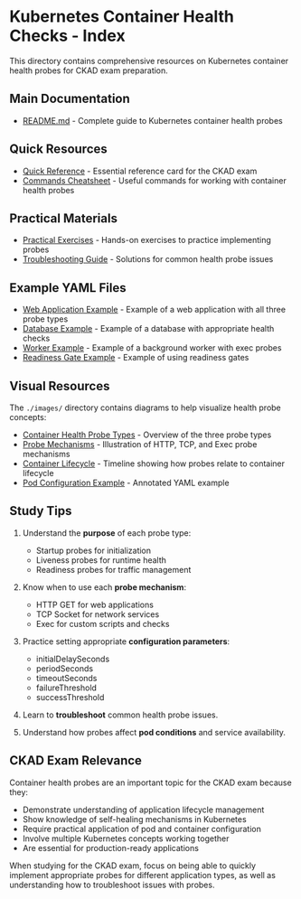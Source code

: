 # Kubernetes Container Health Checks - Index

This directory contains comprehensive resources on Kubernetes container health probes for CKAD exam preparation.

## Main Documentation

- [README.md](./README.md) - Complete guide to Kubernetes container health probes

## Quick Resources

- [Quick Reference](./quick-reference.md) - Essential reference card for the CKAD exam
- [Commands Cheatsheet](./commands-cheatsheet.md) - Useful commands for working with container health probes

## Practical Materials

- [Practical Exercises](./practical-exercises.md) - Hands-on exercises to practice implementing probes
- [Troubleshooting Guide](./troubleshooting-guide.md) - Solutions for common health probe issues

## Example YAML Files

- [Web Application Example](./web-app-example.yaml) - Example of a web application with all three probe types
- [Database Example](./database-example.yaml) - Example of a database with appropriate health checks
- [Worker Example](./worker-example.yaml) - Example of a background worker with exec probes
- [Readiness Gate Example](./readiness-gate-example.yaml) - Example of using readiness gates

## Visual Resources

The `./images/` directory contains diagrams to help visualize health probe concepts:

- [Container Health Probe Types](./images/probe-types.svg) - Overview of the three probe types
- [Probe Mechanisms](./images/probe-mechanisms.svg) - Illustration of HTTP, TCP, and Exec probe mechanisms
- [Container Lifecycle](./images/container-lifecycle.svg) - Timeline showing how probes relate to container lifecycle
- [Pod Configuration Example](./images/pod-config.svg) - Annotated YAML example

## Study Tips

1. Understand the **purpose** of each probe type:
   - Startup probes for initialization
   - Liveness probes for runtime health
   - Readiness probes for traffic management

2. Know when to use each **probe mechanism**:
   - HTTP GET for web applications
   - TCP Socket for network services
   - Exec for custom scripts and checks

3. Practice setting appropriate **configuration parameters**:
   - initialDelaySeconds
   - periodSeconds
   - timeoutSeconds
   - failureThreshold
   - successThreshold

4. Learn to **troubleshoot** common health probe issues.

5. Understand how probes affect **pod conditions** and service availability.

## CKAD Exam Relevance

Container health probes are an important topic for the CKAD exam because they:

- Demonstrate understanding of application lifecycle management
- Show knowledge of self-healing mechanisms in Kubernetes
- Require practical application of pod and container configuration
- Involve multiple Kubernetes concepts working together
- Are essential for production-ready applications

When studying for the CKAD exam, focus on being able to quickly implement appropriate probes for different application types, as well as understanding how to troubleshoot issues with probes.
